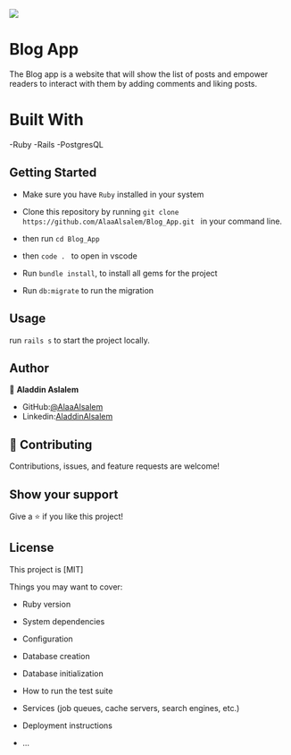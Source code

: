 ![](https://img.shields.io/badge/Microverse-blueviolet)

# Blog App

The Blog app is a website that will show the list of posts and empower readers to interact with them by adding comments and liking posts.

# Built With
-Ruby
-Rails
-PostgresQL

## Getting Started
- Make sure you have `Ruby` installed in your system
- Clone this repository by running `git clone https://github.com/AlaaAlsalem/Blog_App.git ` in your command line.
- then run `cd Blog_App` 
- then `code . ` to open in vscode

- Run `bundle install`, to install all gems for the project
- Run `db:migrate` to run the migration

## Usage
run `rails s` to start the project locally.

## Author 

👤 **Aladdin Aslalem**
- GitHub:[@AlaaAlsalem](https://github.com/AlaaAlsalem)
- Linkedin:[AladdinAlsalem](https://www.linkedin.com/in/aladdin-alsalem/)



## 🤝 Contributing

Contributions, issues, and feature requests are welcome!
## Show your support

Give a ⭐️ if you like this project!

## License

This project is [MIT]

Things you may want to cover:

* Ruby version

* System dependencies

* Configuration

* Database creation

* Database initialization

* How to run the test suite

* Services (job queues, cache servers, search engines, etc.)

* Deployment instructions

* ...
